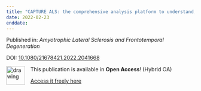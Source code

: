 ```yaml
---
title: "CAPTURE ALS: the comprehensive analysis platform to understand, remedy and eliminate ALS"
date: 2022-02-23
enddate:
---
```


Published in: *Amyotrophic Lateral Sclerosis and Frontotemporal Degeneration*

DOI: [10.1080/21678421.2022.2041668](https://doi.org/10.1080/21678421.2022.2041668)

<img src="https://upload.wikimedia.org/wikipedia/commons/thumb/7/77/Open_Access_logo_PLoS_transparent.svg/800px-Open_Access_logo_PLoS_transparent.svg.png" alt="drawing" width="50" align="left"/> &nbsp;&nbsp;&nbsp;This publication is available in **Open Access**! (Hybrid OA)

&nbsp;&nbsp;&nbsp;<a href="https://www.tandfonline.com/doi/pdf/10.1080/21678421.2022.2041668?needAccess=true">Access it freely here</a>

